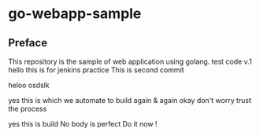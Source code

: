 # go-webapp-sample



## Preface
This repository is the sample of web application using golang.
test code v.1
hello this is for jenkins practice
This is second commit 

heloo 
osdslk



yes this is which we automate to build again & again
okay don't worry trust the process


yes this is build
No body is perfect 
Do it now !
